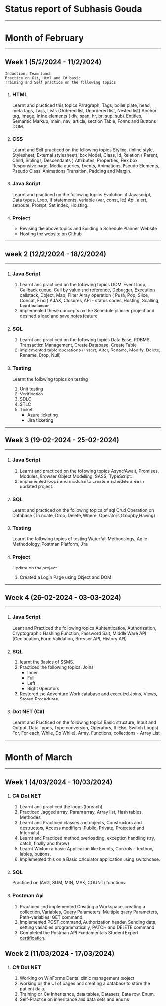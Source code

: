 # **Status report of Subhasis Gouda**

---

# Month of February

---
## Week 1 (5/2/2024 - 11/2/2024)

	Induction, Team lunch
	Practice on Git, Html and C# basic 
	Training and Self practice on the following topics

1. ### HTML
	Learnt and practiced this topics
	Paragraph, Tags, boiler plate, head, meta tags, Tags, Lists (Ordered list, Unordered list, Nested list)
	Anchor tag, Image, Inline elements ( div, span, hr, br, sup, sub), Entities, Semantic Markup, main, nav, article, section
	Table, Forms and Buttons DOM.

2. ### CSS
	Learnt and Self practiced on the following topics
	Styling, (inline style, Stylesheet, External stylesheet), box Model, Class, Id, Relation ( Parent, Child, Siblings, Descendants )
	Attributes, Properties, Flex box, Responsive page, Media queries, Events, Animations, Pseudo Elements, Pseudo Class, Animations
	Transition, Padding and Margin.

3. ### Java Script
	Learnt and practiced on the following topics
	Evolution of Javascript, Data types, Loop, If statements, variable (var, const, let)
	Api, alert, setroute, Prompt, Set index, Hoisting.

4. ### Project
	- Revising the above topics and Building a Schedule Planner Website
	- Hosting the website on Github

---

## week 2 (12/2/2024 - 18/2/2024)

---

1. ### Java Script
	1. Learnt and practiced on the following topics
	DOM, Event loop, Callback queue, Call by value and reference, Debugger, Execution callstack, Object, Map, Filter
	Array operation ( Push, Pop, Slice, Concat, Find )
	AJAX, Closures, APi - status codes, Hosting, Scalling, Load balancer
	2. implemented these concepts on the Schedule planner project and desined a load and save notes feature

2. ### SQL
	1. Learnt and practiced on the following topics
	Data Base, RDBMS, Transaction Management, Create Database, Create Table
	2. implemented table operations ( Insert, Alter, Rename, Modify, Delete, Rename, Drop, Null)

3. ### Testing
	Learnt the following topics on testing
	1. Unit testing
	2. Verification
	3. SDLC
	4. STLC
	5. Ticket
	   - Azure ticketing
	   - Jira ticketing

---

## Week 3 (19-02-2024 - 25-02-2024)

---

1. ### Java Script
	1. Learnt and practiced on the following topics
	Async/Await, Promises, Modules, Browser Object Modelling, SASS, TypeScript.
	2. implemented loops and modules to create a schedule area in updated project.

2. ### SQL
	Learnt and practiced on the following topics of sql
	Crud Operation on Database (Truncate, Drop, Delete, Where, Operators,Groupby,Having)

3. ### Testing 
	Learnt the following topics of testing
	Waterfall Methodology, Agile Methodology, Postman Platform, Jira

4. ### Project
	Update on the project
	1. Created a Login Page using Object and DOM

---

## Week 4  (26-02-2024 - 03-03-2024)

---

1. ### Java Script
	Leant and Practiced the following topics
	Auhtentication, Authorization, Cryptographic Hashing Function, Password Salt, Middle Ware API (Geolocation, Form Validation, Browser API, History API)

2. ### SQL 
	1. learnt the Basics of SSMS.
	2. Practiced the following topics.
	Joins
	   - Inner
	   - Full
	   - Left
	   - Right
	Operators
	3. Restored the Adventure Work database and executed Joins, Views, Stored Procedures.
   
3. ### Dot NET (C#)

	Learnt and Practiced on the following topics 
	Basic structure, Input and Output, Data Types, Type conversion, Operators, If-Else, Switch
	Loops( For, For each, While, Do While), Array, Functions, collections - Array List

---

# Month of March

---

## Week 1 (4/03/2024 - 10/03/2024)

1. ### C# Dot NET 

	1. Learnt and practiced the loops (foreach)
	2. Practiced Jagged array, Param array, Array list, Hash tables, Methodes.
	3. Learnt and Practiced classes and objects, Constructors and destructors, Access modifiers (Public, Private, Protected and Internals).
	4. Learnt and Practiced method overloading, exception handling (try, catch, finally and throw) 
	5. Learnt Winfom a basic Application like Events, Controls - textbox, lables, buttons.
	6. Implemented this on a Basic calculator application using switchcase.

2. ### SQL 
   Practiced on (AVG, SUM, MIN, MAX, COUNT) functions.

3. ### Postman Api
	1. Practiced and implemented Creating a Workspace, creating a collection, Variables, Query Parameters, Multiple query Parameters, 	Path-variables, GET command.
	2. Implemented POST command, Authorization header, Sending data, setting variables programmatically, PATCH and DELETE command
	3. Completed the Postman API Fundamentals Student Expert [certification](https://badgr.com/public/assertions/0UtJiKwVQnazxVE3O7AZyw?identity__email=goudasonu00@gmail.com).

## Week 2 (11/03/2024 - 17/03/2024)

1. ### C# Dot NET
	1. Working on WinForms Dental clinic management project
	2. working on the UI of pages and creating a database to store the patient data.
	3. Training on C# Inheritance, data tables, Datasets, Data row, Enum.
	4. Self-Practice on inheritance and data sets and enums
   
